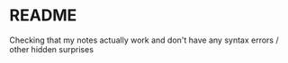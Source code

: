 # README

Checking that my notes actually work and don't have any syntax errors / other hidden surprises
